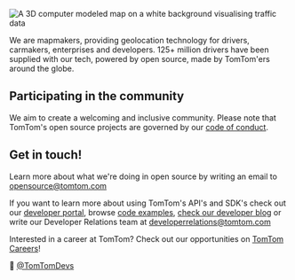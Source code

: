 ![A 3D computer modeled map on a white background visualising traffic data ](https://raw.githubusercontent.com/tomtom-international/.github/main/profile/tomtom-banner.jpg)

We are mapmakers, providing geolocation technology for drivers, carmakers, enterprises and developers. 125+ million drivers have been supplied with our tech, powered by open source, made by TomTom'ers around the globe.

## Participating in the community

We aim to create a welcoming and inclusive community. Please note that TomTom's open source projects are governed by our [code of conduct](https://github.com/tomtom-international/.github/blob/main/code-of-conduct.md).

## Get in touch!

Learn more about what we're doing in open source by writing an email to [opensource@tomtom.com](mailto:opensource@tomtom.com)

If you want to learn more about using TomTom's API's and SDK's check out our [developer portal](https://developer.tomtom.com/), browse [code examples](https://github.com/orgs/tomtom-international/teams/developer-relations/repositories), [check our developer blog](https://developer.tomtom.com/blog) or write our Developer Relations team at [developerrelations@tomtom.com](mailto:developerrelations@tomtom.com)

Interested in a career at TomTom? Check out our opportunities on [TomTom Careers](https://www.tomtom.com/careers/)!

👋 [@TomTomDevs](https://twitter.com/TomTomDevs)
